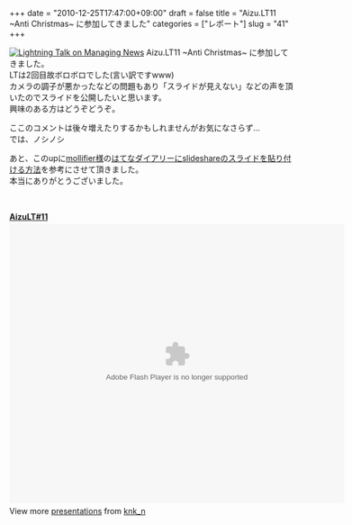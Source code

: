 +++
date = "2010-12-25T17:47:00+09:00"
draft = false
title = "Aizu.LT11 ~Anti Christmas~ に参加してきました"
categories = ["レポート"]
slug = "41"
+++

<a href="http://www.flickr.com/photos/96005110@N00/1416596945/" title="Lightning Talk on Managing News by willwhitedc, on Flickr" target="_blank"><img class="flickr_photo" src="http://farm2.static.flickr.com/1363/1416596945_6f39967d24_z.jpg" alt="Lightning Talk on Managing News" /></a>
Aizu.LT11 ~Anti Christmas~ に参加してきました。<br />
LTは2回目故ボロボロでした(言い訳ですwww)<br />
カメラの調子が悪かったなどの問題もあり「スライドが見えない」などの声を頂いたのでスライドを公開したいと思います。<br />
興味のある方はどうぞどうぞ。

<!--more-->

ここのコメントは後々増えたりするかもしれませんがお気になさらず…<br />
では、ノシノシ

あと、このupに<a href="http://d.hatena.ne.jp/mollifier/about">mollifier様</a>の<a href="http://d.hatena.ne.jp/mollifier/20090504/p1">はてなダイアリーにslideshareのスライドを貼り付ける方法</a>を参考にさせて頂きました。<br />
本当にありがとうございました。<br />
<br />
<br />
<object style="width:595px" id="__ss_8787335"> <strong style="display:block;margin:12px 0 4px"><a href="http://www.slideshare.net/knk_n/aizult11-8787335" title="AizuLT#11" target="_blank">AizuLT#11</a></strong> <object id="__sse8787335" width="595" height="497"> <param name="movie" value="http://static.slidesharecdn.com/swf/ssplayer2.swf?doc=aizult11-101225041112-phpapp02-110806071921-phpapp01&stripped_title=aizult11-8787335&userName=knk_n" /> <param name="allowFullScreen" value="true"/> <param name="allowScriptAccess" value="always"/> <param name="wmode" value="transparent"/> <embed name="__sse8787335" src="http://static.slidesharecdn.com/swf/ssplayer2.swf?doc=aizult11-101225041112-phpapp02-110806071921-phpapp01&stripped_title=aizult11-8787335&userName=knk_n" type="application/x-shockwave-flash" allowscriptaccess="always" allowfullscreen="true" wmode="transparent" width="595" height="497"></embed> </object> <div style="padding:5px 0 12px"> View more <a href="http://www.slideshare.net/" target="_blank">presentations</a> from <a href="http://www.slideshare.net/knk_n" target="_blank">knk_n</a> </div> </object>
